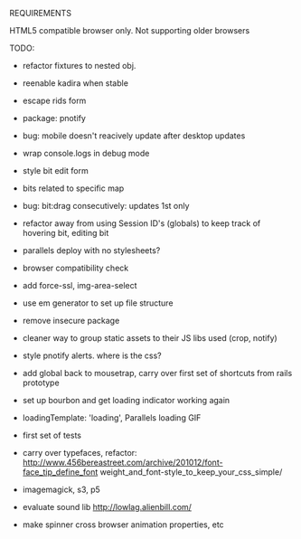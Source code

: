REQUIREMENTS

HTML5 compatible browser only. Not supporting older browsers



TODO:

- refactor fixtures to nested obj. 
- reenable kadira when stable
- escape rids form
- package: pnotify
- bug: mobile doesn't reacively update after desktop updates
- wrap console.logs in debug mode
- style bit edit form
- bits related to specific map
- bug: bit:drag consecutively: updates 1st only
- refactor away from using Session ID's (globals) to keep track of hovering bit, editing bit
- parallels deploy with no stylesheets?
- browser compatibility check
- add force-ssl, img-area-select
- use em generator to set up file structure
- remove insecure package
- cleaner way to group static assets to their JS libs used (crop, notify)
- style pnotify alerts. where is the css?
- add global back to mousetrap, carry over first set of shortcuts from rails prototype
- set up bourbon and get loading indicator working again
- loadingTemplate: 'loading', Parallels loading GIF

- first set of tests
- carry over typefaces, refactor: http://www.456bereastreet.com/archive/201012/font-face_tip_define_font weight_and_font-style_to_keep_your_css_simple/

- imagemagick, s3, p5

- evaluate sound lib http://lowlag.alienbill.com/

- make spinner cross browser animation properties, etc


